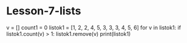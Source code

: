 # Lesson-7-lists
v = [] count1 = 0 listok1 = [1, 2, 2, 4, 5, 3, 3, 3, 4, 5, 6] for v in listok1:      if listok1.count(v) > 1:         listok1.remove(v)  print(listok1)
